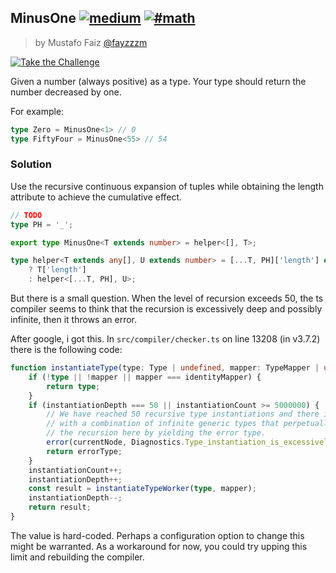 ## MinusOne [![medium](https://camo.githubusercontent.com/5ce31e72531641f77d1326a930f048d15cdfab80dfb45b4d6f7b4176ea21bfc2/68747470733a2f2f696d672e736869656c64732e696f2f62616467652f2d6d656469756d2d643939303161)](https://camo.githubusercontent.com/5ce31e72531641f77d1326a930f048d15cdfab80dfb45b4d6f7b4176ea21bfc2/68747470733a2f2f696d672e736869656c64732e696f2f62616467652f2d6d656469756d2d643939303161) [![#math](https://camo.githubusercontent.com/8bc74596faaa742a04c6ff3cc055761f0a08d827df6eb850b7b7939ffdd2e02e/68747470733a2f2f696d672e736869656c64732e696f2f62616467652f2d2532336d6174682d393939)](https://camo.githubusercontent.com/8bc74596faaa742a04c6ff3cc055761f0a08d827df6eb850b7b7939ffdd2e02e/68747470733a2f2f696d672e736869656c64732e696f2f62616467652f2d2532336d6174682d393939)

> by Mustafo Faiz [@fayzzzm](https://github.com/fayzzzm)

[![Take the Challenge](https://camo.githubusercontent.com/4fed78c46bb6102dcab12f301c6d2de5ecd5f7772181e2ba3c20d561040cb823/68747470733a2f2f696d672e736869656c64732e696f2f62616467652f2d54616b652532307468652532304368616c6c656e67652d3331373863363f6c6f676f3d74797065736372697074266c6f676f436f6c6f723d7768697465)](https://tsch.js.org/2257/play)

Given a number (always positive) as a type. Your type should return the number decreased by one.

For example:

```ts
type Zero = MinusOne<1> // 0
type FiftyFour = MinusOne<55> // 54
```

### Solution

Use the recursive continuous expansion of tuples while obtaining the length attribute to achieve the cumulative effect.

```ts
// TODO
type PH = '_';

export type MinusOne<T extends number> = helper<[], T>;

type helper<T extends any[], U extends number> = [...T, PH]['length'] extends U
    ? T['length']
    : helper<[...T, PH], U>;
```

But there is a small question. When the level of recursion exceeds 50, the ts compiler seems to think that the recursion is excessively deep and possibly infinite, then it throws an error.

After google, i got this. In `src/compiler/checker.ts` on line 13208 (in v3.7.2) there is the following code:

```ts
function instantiateType(type: Type | undefined, mapper: TypeMapper | undefined): Type | undefined {
    if (!type || !mapper || mapper === identityMapper) {
        return type;
    }
    if (instantiationDepth === 50 || instantiationCount >= 5000000) {
        // We have reached 50 recursive type instantiations and there is a very high likelyhood we're dealing
        // with a combination of infinite generic types that perpetually generate new type identities. We stop
        // the recursion here by yielding the error type.
        error(currentNode, Diagnostics.Type_instantiation_is_excessively_deep_and_possibly_infinite);
        return errorType;
    }
    instantiationCount++;
    instantiationDepth++;
    const result = instantiateTypeWorker(type, mapper);
    instantiationDepth--;
    return result;
}
```

The value is hard-coded. Perhaps a configuration option to change this might be warranted. As a workaround for now, you could try upping this limit and rebuilding the compiler.